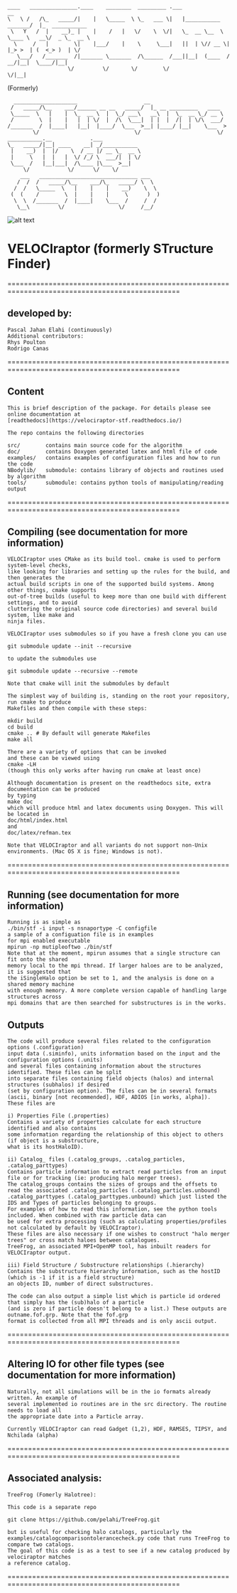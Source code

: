 ```

____   _______________.____    ________  _________ .___                      __
\   \ /   /\_   _____/|    |   \_____  \ \_   ___ \|   |___________  _______/  |_  ___________
 \   Y   /  |    __)_ |    |    /   |   \/    \  \/|   \_  __ \__  \ \____ \   __\/  _ \_  __ \
  \     /   |        \|    |___/    |    \     \___|   ||  | \// __ \|  |_> >  | (  <_> )  | \/
   \___/   /_______  /|_______ \_______  /\______  /___||__|  (____  /   __/|__|  \____/|__|
                   \/         \/       \/        \/                \/|__|

```
(Formerly)
```
  ____________________                     __
 /   _____/\__    ___/______ __ __   _____/  |_ __ _________   ____
 \_____  \   |    |  \_  __ \  |  \_/ ___\   __\  |  \_  __ \_/ __ \
 /        \  |    |   |  | \/  |  /\  \___|  | |  |  /|  | \/\  ___/
/_______  /  |____|   |__|  |____/  \___  >__| |____/ |__|    \___  >
        \/                              \/                        \/
___________.__            .___
\_   _____/|__| ____    __| _/___________
 |    __)  |  |/    \  / __ |/ __ \_  __ \
 |     \   |  |   |  \/ /_/ \  ___/|  | \/
 \___  /   |__|___|  /\____ |\___  >__|
     \/            \/      \/    \/
    ___   _______________________________ ___
   /  /  /   _____/\__    ___/\_   _____/ \  \
  /  /   \_____  \   |    |    |    __)    \  \
 (  (    /        \  |    |    |     \      )  )
  \  \  /_______  /  |____|    \___  /     /  /
   \__\         \/                 \/     /__/

```

![alt text](https://github.com/pelahi/VELOCIraptor-STF/blob/master/velociraptoricon.png)

# VELOCIraptor (formerly STructure Finder)

================================================================================================
## developed by:

    Pascal Jahan Elahi (continuously)
    Additional contributors:
    Rhys Poulton
    Rodrigo Canas

================================================================================================

## Content

    This is brief description of the package. For details please see online documentation at
    [readthedocs](https://velociraptor-stf.readthedocs.io/)

    The repo contains the following directories

    src/        contains main source code for the algorithm
    doc/        contains Doxygen generated latex and html file of code
    examples/   contains examples of configuration files and how to run the code
    NBodylib/   submodule: contains library of objects and routines used by algorithm
    tools/      submodule: contains python tools of manipulating/reading output


================================================================================================

## Compiling (see documentation for more information)

    VELOCIraptor uses CMake as its build tool. cmake is used to perform system-level checks,
    like looking for libraries and setting up the rules for the build, and then generates the
    actual build scripts in one of the supported build systems. Among other things, cmake supports
    out-of-tree builds (useful to keep more than one build with different settings, and to avoid
    cluttering the original source code directories) and several build system, like make and
    ninja files.

    VELOCIraptor uses submodules so if you have a fresh clone you can use

    git submodule update --init --recursive

    to update the submodules use

    git submodule update --recursive --remote

    Note that cmake will init the submodules by default

    The simplest way of building is, standing on the root your repository, run cmake to produce
    Makefiles and then compile with these steps:

    mkdir build
    cd build
    cmake .. # By default will generate Makefiles
    make all

    There are a variety of options that can be invoked
    and these can be viewed using
    cmake -LH
    (though this only works after having run cmake at least once)

    Although documentation is present on the readthedocs site, extra documentation can be produced
    by typing
    make doc
    which will produce html and latex documents using Doxygen. This will be located in
    doc/html/index.html
    and
    doc/latex/refman.tex

    Note that VELOCIraptor and all variants do not support non-Unix environments. (Mac OS X is fine; Windows is not).

================================================================================================

## Running (see documentation for more information)

    Running is as simple as
    ./bin/stf -i input -s nsnaportype -C configfile
    a sample of a configuation file is in examples
    for mpi enabled executable
    mpirun -np mutipleoftwo ./bin/stf
    Note that at the moment, mpirun assumes that a single structure can fit onto the shared
    memory local to the mpi thread. If larger haloes are to be analyzed, it is suggested that
    the iSingleHalo option be set to 1, and the analysis is done on a shared memory machine
    with enough memory. A more complete version capable of handling large structures across
    mpi domains that are then searched for substructures is in the works.

## Outputs

    The code will produce several files related to the configuration options (.configuration)
    input data (.siminfo), units information based on the input and the configuration options (.units)
    and several files containing information about the structures identified. These files can be split
    into separate files containing field objects (halos) and internal structures (subhalos) if desired
    (set by configuration option). The files can be in several formats
    (ascii, binary [not recommended], HDF, ADIOS [in works, alpha]).
    These files are

    i) Properties File (.properties)
    Contains a variety of properties calculate for each structure identified and also contains
    some information regarding the relationship of this object to others (if object is a substructure,
    what is its hostHaloID).

    ii) Catalog_ files (.catalog_groups, .catalog_particles, .catalog_parttypes)
    Contains particle information to extract read particles from an input file or for tracking (ie: producing halo merger trees).
    The catalog_groups contains the sizes of groups and the offsets to read the associated .catalog_particles (.catalog_particles.unbound)
    .catalog_parttypes (.catalog_parttypes.unbound) which just listed the IDS and Types of particles belonging to groups.
    For examples of how to read this information, see the python tools included. When combined with raw particle data can
    be used for extra processing (such as calculating properties/profiles not calculated by default by VELOCIraptor).
    These files are also necessary if one wishes to construct "halo merger trees" or cross match haloes between catalogues.
    TreeFrog, an associated MPI+OpenMP tool, has inbuilt readers for VELOCIraptor output.

    iii) Field Structure / Substructure relationships (.hierarchy)
    Contains the substructure hierarchy information, such as the hostID (which is -1 if it is a field structure)
    an objects ID, number of direct substructures.

    The code can also output a simple list which is particle id ordered that simply has the (sub)halo of a particle
    (and is zero if particle doesn't belong to a list.) These outputs are outname.fof.grp. Note that the fof.grp
    format is collected from all MPI threads and is only ascii output.


================================================================================================

## Altering IO for other file types (see documentation for more information)

    Naturally, not all simulations will be in the io formats already written. An example of
    several implemented io routines are in the src directory. The routine needs to load all
    the appropriate date into a Particle array.

    Currently VELOCIraptor can read Gadget (1,2), HDF, RAMSES, TIPSY, and Nchilada (alpha)

================================================================================================

## Associated analysis:

    TreeFrog (Fomerly Halotree):

    This code is a separate repo

    git clone https://github.com/pelahi/TreeFrog.git

    but is useful for checking halo catalogs, particularly the
    examples/catalogcomparisontolerancecheck.py code that runs TreeFrog to compare two catalogs.
    The goal of this code is as a test to see if a new catalog produced by velociraptor matches
    a reference catalog.

================================================================================================
